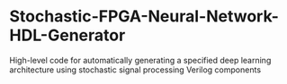 # Stochastic-FPGA-Neural-Network-HDL-Generator
High-level code for automatically generating a specified deep learning architecture using stochastic signal processing Verilog components
